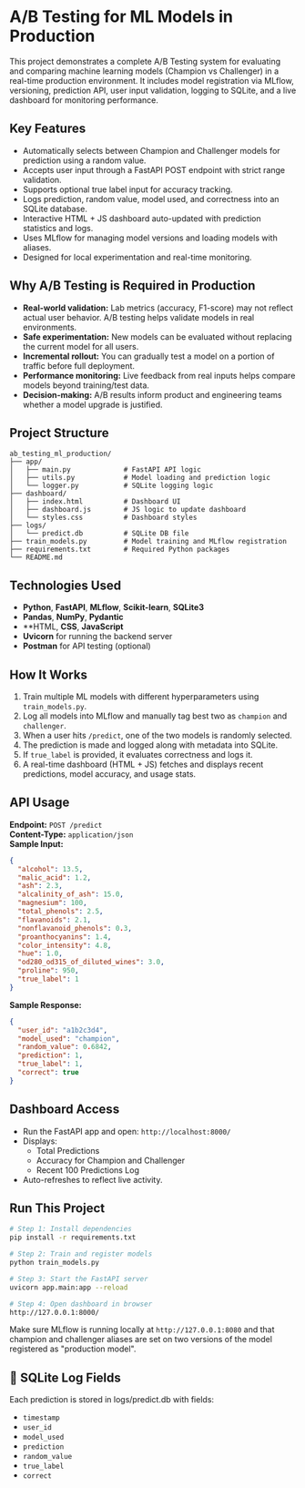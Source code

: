 # A/B Testing for ML Models in Production

This project demonstrates a complete A/B Testing system for evaluating and comparing machine learning models (Champion vs Challenger) in a real-time production environment. It includes model registration via MLflow, versioning, prediction API, user input validation, logging to SQLite, and a live dashboard for monitoring performance.

## Key Features

- Automatically selects between Champion and Challenger models for prediction using a random value.
- Accepts user input through a FastAPI POST endpoint with strict range validation.
- Supports optional true label input for accuracy tracking.
- Logs prediction, random value, model used, and correctness into an SQLite database.
- Interactive HTML + JS dashboard auto-updated with prediction statistics and logs.
- Uses MLflow for managing model versions and loading models with aliases.
- Designed for local experimentation and real-time monitoring.

## Why A/B Testing is Required in Production

- **Real-world validation:** Lab metrics (accuracy, F1-score) may not reflect actual user behavior. A/B testing helps validate models in real environments.
- **Safe experimentation:** New models can be evaluated without replacing the current model for all users.
- **Incremental rollout:** You can gradually test a model on a portion of traffic before full deployment.
- **Performance monitoring:** Live feedback from real inputs helps compare models beyond training/test data.
- **Decision-making:** A/B results inform product and engineering teams whether a model upgrade is justified.

## Project Structure

```
ab_testing_ml_production/
├── app/
│   ├── main.py             # FastAPI API logic
│   ├── utils.py            # Model loading and prediction logic
│   └── logger.py           # SQLite logging logic
├── dashboard/
│   ├── index.html          # Dashboard UI
│   ├── dashboard.js        # JS logic to update dashboard
│   └── styles.css          # Dashboard styles
├── logs/
│   └── predict.db          # SQLite DB file
├── train_models.py         # Model training and MLflow registration
├── requirements.txt        # Required Python packages
└── README.md
```

## Technologies Used

- **Python**, **FastAPI**, **MLflow**, **Scikit-learn**, **SQLite3**
- **Pandas**, **NumPy**, **Pydantic**
- **HTML, **CSS**, **JavaScript** 
- **Uvicorn** for running the backend server
- **Postman** for API testing (optional)

## How It Works

1. Train multiple ML models with different hyperparameters using `train_models.py`.
2. Log all models into MLflow and manually tag best two as `champion` and `challenger`.
3. When a user hits `/predict`, one of the two models is randomly selected.
4. The prediction is made and logged along with metadata into SQLite.
5. If `true_label` is provided, it evaluates correctness and logs it.
6. A real-time dashboard (HTML + JS) fetches and displays recent predictions, model accuracy, and usage stats.

## API Usage

**Endpoint:** `POST /predict`  
**Content-Type:** `application/json`  
**Sample Input:**

```json
{
  "alcohol": 13.5,
  "malic_acid": 1.2,
  "ash": 2.3,
  "alcalinity_of_ash": 15.0,
  "magnesium": 100,
  "total_phenols": 2.5,
  "flavanoids": 2.1,
  "nonflavanoid_phenols": 0.3,
  "proanthocyanins": 1.4,
  "color_intensity": 4.8,
  "hue": 1.0,
  "od280_od315_of_diluted_wines": 3.0,
  "proline": 950,
  "true_label": 1
}
```

**Sample Response:**

```json
{
  "user_id": "a1b2c3d4",
  "model_used": "champion",
  "random_value": 0.6842,
  "prediction": 1,
  "true_label": 1,
  "correct": true
}
```

## Dashboard Access

- Run the FastAPI app and open: `http://localhost:8000/`
- Displays:
  - Total Predictions
  - Accuracy for Champion and Challenger
  - Recent 100 Predictions Log
- Auto-refreshes to reflect live activity.

## Run This Project

```bash
# Step 1: Install dependencies
pip install -r requirements.txt

# Step 2: Train and register models
python train_models.py

# Step 3: Start the FastAPI server
uvicorn app.main:app --reload

# Step 4: Open dashboard in browser
http://127.0.0.1:8000/
```

Make sure MLflow is running locally at `http://127.0.0.1:8080` and that champion and challenger aliases are set on two versions of the model registered as "production model".

## 📂 SQLite Log Fields

Each prediction is stored in logs/predict.db with fields:

- `timestamp`
- `user_id`
- `model_used`
- `prediction`
- `random_value`
- `true_label`
- `correct`
